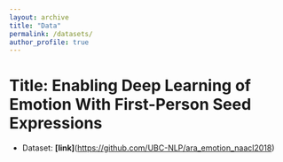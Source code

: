 ```yaml
---
layout: archive
title: "Data"
permalink: /datasets/
author_profile: true
---
```

# Title: Enabling Deep Learning of Emotion With First-Person Seed Expressions
* Dataset: **[link]**(https://github.com/UBC-NLP/ara_emotion_naacl2018)
